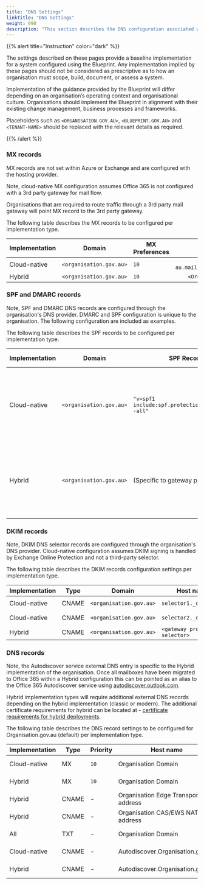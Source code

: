 ```yaml
---
title: "DNS Settings"
linkTitle: "DNS Settings"
weight: 090
description: "This section describes the DNS configuration associated with hybrid systems built according to guidance in ASD's Blueprint for Secure Cloud."
---
```


{{% alert title="Instruction" color="dark" %}}

The settings described on these pages provide a baseline implementation for a system configured using the Blueprint. Any implementation implied by these pages should not be considered as prescriptive as to how an organisation must scope, build, document, or assess a system.

Implementation of the guidance provided by the Blueprint will differ depending on an organisation’s operating context and organisational culture. Organisations should implement the Blueprint in alignment with their existing change management, business processes and frameworks.

Placeholders such as `<ORGANISATION.GOV.AU>`, `<BLUEPRINT.GOV.AU>` and `<TENANT-NAME>` should be replaced with the relevant details as required.

{{% /alert %}}

### MX records

MX records are not set within Azure or Exchange and are configured with the hosting provider.

Note, cloud-native MX configuration assumes Office 365 is not configured with a 3rd party gateway for mail flow.

Organisations that are required to route traffic through a 3rd party mail gateway will point MX record to the 3rd party gateway.

The following table describes the MX records to be configured per implementation type.

| Implementation | Domain                  | MX Preferences |                                    Mail Exchanger |
| -------------- | ----------------------- | -------------- | ------------------------------------------------: |
| Cloud-native   | `<organisation.gov.au>` | `10`           | `Organisation-com-au.mail.protection.outlook.com` |
| Hybrid         | `<organisation.gov.au>` | `10`           |                      `<Organisation mx provider>` |

### SPF and DMARC records

Note, SPF and DMARC DNS records are configured through the organisation's DNS provider. DMARC and SPF configuration is unique to the organisation. The following configuration are included as examples.

The following table describes the SPF records to be configured per implementation type.

| Implementation | Domain                  | SPF Record                                         |                                                                                                  DMARC Policy |
| -------------- | ----------------------- | -------------------------------------------------- | ------------------------------------------------------------------------------------------------------------: |
| Cloud-native   | `<organisation.gov.au>` | `"v=spf1 include:spf.protection.outlook.com -all"` | `"v=DMARC1; p=reject; pct=100; rua=mailto:<rua reporting address>; ruf=mailto:<ruf reporting address>; fo=1"` |
| Hybrid         | `<organisation.gov.au>` | (Specific to gateway provider)                     | `"v=DMARC1; p=reject; pct=100; rua=mailto:<rua reporting address>; ruf=mailto:<ruf reporting address>; fo=1"` |

### DKIM records

Note, DKIM DNS selector records are configured through the organisation's DNS provider. Cloud-native configuration assumes DKIM signing is handled by Exchange Online Protection and not a third-party selector.

The following table describes the DKIM records configuration settings per implementation type.

| Implementation | Type  | Domain                  | Host name                     | TTL      |                                                              Points to address or value |
| -------------- | ----- | ----------------------- | ----------------------------- | -------- | --------------------------------------------------------------------------------------: |
| Cloud-native   | CNAME | `<organisation.gov.au>` | `selector1._domainkey`       | `5 Min.` | `selector1-Organisation-gov-au._domainkey.<Organisationinitialdomain>.onmicrosoft.com.` |
| Cloud-native   | CNAME | `<organisation.gov.au>` | `selector2._domainkey`       | `5 Min.` |              `selector2-Organisation-gov-au._domainkey.<Organisation>.onmicrosoft.com.` |
| Hybrid         | CNAME | `<organisation.gov.au>` | `<gateway provided selector>` | `5 Min.` |                                                           `<gateway provided selector>` |

### DNS records

Note, the Autodiscover service external DNS entry is specific to the Hybrid implementation of the organisation. Once all mailboxes have been migrated to Office 365 within a Hybrid configuration this can be pointed as an alias to the Office 365 Autodiscover service using [autodiscover.outlook.com](autodiscover.outlook.com).

Hybrid implementation types will require additional external DNS records depending on the hybrid implementation (classic or modern). The additional certificate requirements for hybrid can be located at - [certificate requirements for hybrid deployments](https://docs.microsoft.com/exchange/certificate-requirements).

The following table describes the DNS record settings to be configured for Organisation.gov.au (default) per implementation type.

| Implementation | Type  | Priority | Host name                           | Points to address or value                               |    TTL |
| -------------- | ----- | -------- | ----------------------------------- | -------------------------------------------------------- | -----: |
| Cloud-native   | MX    | `10`     | Organisation Domain                 | `Organisation-gov-au.mail.protection.outlook.com`        | 1 hour |
| Hybrid         | MX    | `10`     | Organisation Domain                 | Organisation mx provider address.                        | 1 hour |
| Hybrid         | CNAME | -        | Organisation Edge Transport address | Organisation edge transport gateway address.             | 1 hour |
| Hybrid         | CNAME | -        | Organisation CAS/EWS NAT address    | Organisation CAS/EWS NAT when using hybrid classic full. | 1 hour |
| All            | TXT   | -        | Organisation Domain                 | Text string provided by Office 365 domain setup wizard.  | 1 hour |
| Cloud-native   | CNAME | -        | Autodiscover.Organisation.gov.au    | `autodiscover.outlook.com`                               | 1 hour |
| Hybrid         | CNAME | -        | Autodiscover.Organisation.gov.au    | Organisation autodiscover NAT address.                   | 1 hour |
